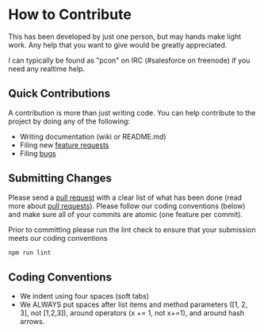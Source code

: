 # How to Contribute

This has been developed by just one person, but may hands make light work.  Any help that you want to give would be greatly appreciated.

I can typically be found as "pcon" on IRC (#salesforce on freenode) if you need any realtime help.

## Quick Contributions
A contribution is more than just writing code.  You can help contribute to the project by doing any of the following:
*   Writing documentation (wiki or README.md)
*   Filing new [feature requests](https://github.com/pcon/sfdc-sandboxVersion/issues/new?template=feature_request.md)
*   Filing [bugs](https://github.com/pcon/sfdc-sandboxVersion/issues/new?template=bug_report.md)

## Submitting Changes
Please send a [pull request](https://github.com/pcon/sfdc-sandboxVersion/pull/new/master) with a clear list of what has been done (read more about [pull requests](http://help.github.com/pull-requests/)). Please follow our coding conventions (below) and make sure all of your commits are atomic (one feature per commit).

Prior to committing please run the lint check to ensure that your submission meets our coding conventions

```bash
npm run lint
```

## Coding Conventions

*   We indent using four spaces (soft tabs)
*   We ALWAYS put spaces after list items and method parameters (\[1, 2, 3\], not \[1,2,3\]), around operators (x += 1, not x+=1), and around hash arrows.